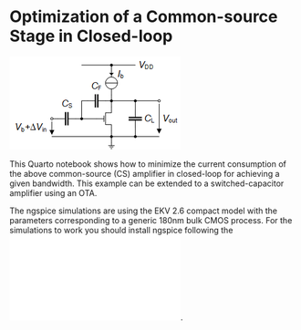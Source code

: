 # Optimization of a Common-source Stage in Closed-loop

![CS CL Amplifier](/Amplifiers/Basic/CS%20CL%20Optimization/Figures/CS_CL_amplifier_schematic.png)

This Quarto notebook shows how to minimize the current consumption of the above common-source (CS) amplifier in closed-loop for achieving a given bandwidth. This example can be extended to a switched-capacitor amplifier using an OTA.

The ngspice simulations are using the EKV 2.6 compact model with the parameters corresponding to a generic 180nm bulk CMOS process. For the simulations to work you should install ngspice following the ![ngspice installation instructions](/ngspice_installation.md).

